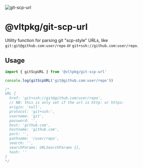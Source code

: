 ![git-scp-url](https://github.com/user-attachments/assets/55a9538d-5c29-4ee5-b740-46db8b17611a)

# @vltpkg/git-scp-url

Utility function for parsing git "scp-style" URLs, like
`git:git@github.com:user/repo` or `git+ssh://github.com:user/repo`.

## Usage

```js
import { gitScpURL } from '@vltpkg/git-scp-url'

console.log(gitScpURL('git@github.com:user/repo'))

/*
URL {
  href: 'git+ssh://git@github.com/user/repo',
  // NB: this is only set if the url is http: or https:
  origin: 'null',
  protocol: 'git+ssh:',
  username: 'git',
  password: '',
  host: 'github.com',
  hostname: 'github.com',
  port: '',
  pathname: '/user/repo',
  search: '',
  searchParams: URLSearchParams {},
  hash: ''
}
*/
```
